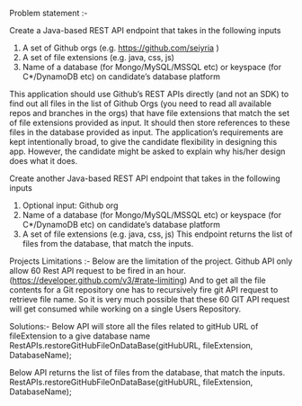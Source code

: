 Problem statement :- 

Create a Java-based REST API endpoint that takes in the following inputs
1. A set of Github orgs (e.g. https://github.com/seiyria )
2. A set of file extensions (e.g. java, css, js)
3. Name of a database (for Mongo/MySQL/MSSQL etc) or keyspace (for C*/DynamoDB etc) on
candidate’s database platform

This application should use Github’s REST APIs directly (and not​ an SDK) to find out all files in the list of
Github Orgs (you need to read all available repos and branches in the orgs) that have file extensions that
match the set of file extensions provided as input. It should then store references to these files in the
database provided as input.
The application’s requirements are kept intentionally broad, to give the candidate flexibility in designing
this app. However, the candidate might be asked to explain why​ his/her design does what it does.

Create another Java-based REST API endpoint that takes in the following inputs
1. Optional input: Github org
2. Name of a database (for Mongo/MySQL/MSSQL etc) or keyspace (for C*/DynamoDB etc) on
candidate’s database platform
3. A set of file extensions (e.g. java, css, js)
This endpoint returns the list of files from the database, that match the inputs.



Projects Limitations :- 
Below are the limitation of the project.  Github API only allow 60 Rest API request to be fired in an hour. (https://developer.github.com/v3/#rate-limiting)
And to get all the file contents for a Git repository one has to recursively fire git API request to retrieve file name.
So it is very much possible that these 60 GIT API request will get consumed while working on a single Users Repository.


Solutions:-
Below API will store all the files related to gitHub URL of fileExtension to a give database name 
RestAPIs.restoreGitHubFileOnDataBase(gitHubURL, fileExtension, DatabaseName);

Below API returns the list of files from the database, that match the inputs.
RestAPIs.restoreGitHubFileOnDataBase(gitHubURL, fileExtension, DatabaseName);
